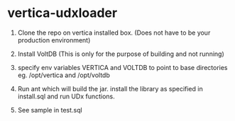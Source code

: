 vertica-udxloader
=================


1. Clone the repo on vertica installed box. (Does not have to be your production environment)

2. Install VoltDB (This is only for the purpose of building and not running)

3. specify env variables VERTICA and VOLTDB to point to base directories eg. /opt/vertica and /opt/voltdb

4. Run ant which will build the jar. install the library as specified in install.sql and run UDx functions.

5. See sample in test.sql
